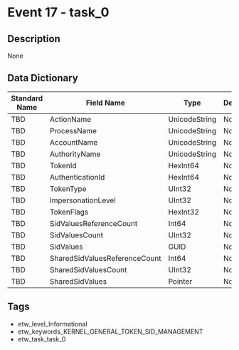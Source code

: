 # Event 17 - task_0

## Description
None

## Data Dictionary
|Standard Name|Field Name|Type|Description|Sample Value|
|---|---|---|---|---|
|TBD|ActionName|UnicodeString|None|`None`|
|TBD|ProcessName|UnicodeString|None|`None`|
|TBD|AccountName|UnicodeString|None|`None`|
|TBD|AuthorityName|UnicodeString|None|`None`|
|TBD|TokenId|HexInt64|None|`None`|
|TBD|AuthenticationId|HexInt64|None|`None`|
|TBD|TokenType|UInt32|None|`None`|
|TBD|ImpersonationLevel|UInt32|None|`None`|
|TBD|TokenFlags|HexInt32|None|`None`|
|TBD|SidValuesReferenceCount|Int64|None|`None`|
|TBD|SidValuesCount|UInt32|None|`None`|
|TBD|SidValues|GUID|None|`None`|
|TBD|SharedSidValuesReferenceCount|Int64|None|`None`|
|TBD|SharedSidValuesCount|UInt32|None|`None`|
|TBD|SharedSidValues|Pointer|None|`None`|

## Tags
* etw_level_Informational
* etw_keywords_KERNEL_GENERAL_TOKEN_SID_MANAGEMENT
* etw_task_task_0